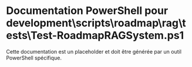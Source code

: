 # Documentation PowerShell pour development\scripts\roadmap\rag\tests\Test-RoadmapRAGSystem.ps1

Cette documentation est un placeholder et doit être générée par un outil PowerShell spécifique.
